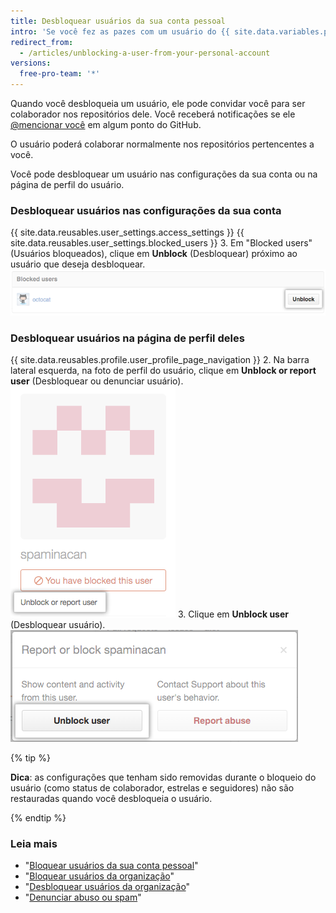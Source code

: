 ```yaml
---
title: Desbloquear usuários da sua conta pessoal
intro: 'Se você fez as pazes com um usuário do {{ site.data.variables.product.prodname_dotcom }} que tinha bloqueado, pode desbloquear a conta dele.'
redirect_from:
  - /articles/unblocking-a-user-from-your-personal-account
versions:
  free-pro-team: '*'
---
```


Quando você desbloqueia um usuário, ele pode convidar você para ser colaborador nos repositórios dele. Você receberá notificações se ele [@mencionar você](/articles/basic-writing-and-formatting-syntax/#mentioning-people-and-teams) em algum ponto do GitHub.

O usuário poderá colaborar normalmente nos repositórios pertencentes a você.

Você pode desbloquear um usuário nas configurações da sua conta ou na página de perfil do usuário.

### Desbloquear usuários nas configurações da sua conta

{{ site.data.reusables.user_settings.access_settings }}
{{ site.data.reusables.user_settings.blocked_users }}
3. Em "Blocked users" (Usuários bloqueados), clique em **Unblock** (Desbloquear) próximo ao usuário que deseja desbloquear. ![Botão Unblock user (Desbloquear usuário)](/assets/images/help/organizations/org-unblock-user-button.png)

### Desbloquear usuários na página de perfil deles

{{ site.data.reusables.profile.user_profile_page_navigation }}
2. Na barra lateral esquerda, na foto de perfil do usuário, clique em **Unblock or report user** (Desbloquear ou denunciar usuário). ![Link Unblock or report user (Desbloquear ou denunciar usuário)](/assets/images/help/profile/profile-unblock-or-report-user.png)
3. Clique em **Unblock user** (Desbloquear usuário). ![Caixa de diálogo modal com opção para desbloquear o usuário ou denunciar um abuso](/assets/images/help/profile/profile-unblockuser.png)

{% tip %}

**Dica**: as configurações que tenham sido removidas durante o bloqueio do usuário (como status de colaborador, estrelas e seguidores) não são restauradas quando você desbloqueia o usuário.

{% endtip %}

### Leia mais

- "[Bloquear usuários da sua conta pessoal](/articles/blocking-a-user-from-your-personal-account)"
- "[Bloquear usuários da organização](/articles/blocking-a-user-from-your-organization)"
- "[Desbloquear usuários da organização](/articles/unblocking-a-user-from-your-organization)"
- "[Denunciar abuso ou spam](/articles/reporting-abuse-or-spam)"
